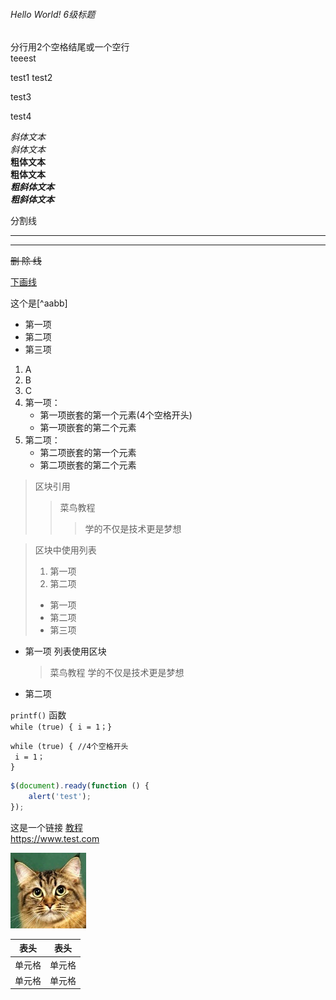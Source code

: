 ###### Hello World! 6级标题

分行用2个空格结尾或一个空行  
teeest  

test1
test2

test3

test4

*斜体文本*  
_斜体文本_  
**粗体文本**  
__粗体文本__  
***粗斜体文本***  
___粗斜体文本___  


分割线
* * *
---


~~删 除 线~~


<u>下画线</u>

这个是[^aabb]

* 第一项
* 第二项
* 第三项

1. A
2. B
3. C
4. 第一项：
    - 第一项嵌套的第一个元素(4个空格开头)
    - 第一项嵌套的第二个元素
5. 第二项：
    - 第二项嵌套的第一个元素
    - 第二项嵌套的第二个元素
    
    
> 区块引用  
> > 菜鸟教程
> > > 学的不仅是技术更是梦想

> 区块中使用列表
> 1. 第一项
> 2. 第二项
> + 第一项
> + 第二项
> + 第三项

* 第一项 列表使用区块
    > 菜鸟教程
    > 学的不仅是技术更是梦想
* 第二项

`printf()` 函数  
`while (true) { i = 1；}`

    while (true) { //4个空格开头
     i = 1；
    }
    
```javascript
$(document).ready(function () {
    alert('test');
});
```

这是一个链接 [教程](https://www.test.com)  
<https://www.test.com>

![alt 图片](cat.png)

|  表头   | 表头  |
|  ----  | ----  |
| 单元格  | 单元格 |
| 单元格  | 单元格 |
